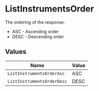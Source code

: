 # ListInstrumentsOrder

The ordering of the response.
* ASC - Ascending order
* DESC - Descending order


## Values

| Name                       | Value                      |
| -------------------------- | -------------------------- |
| `ListInstrumentsOrderAsc`  | ASC                        |
| `ListInstrumentsOrderDesc` | DESC                       |